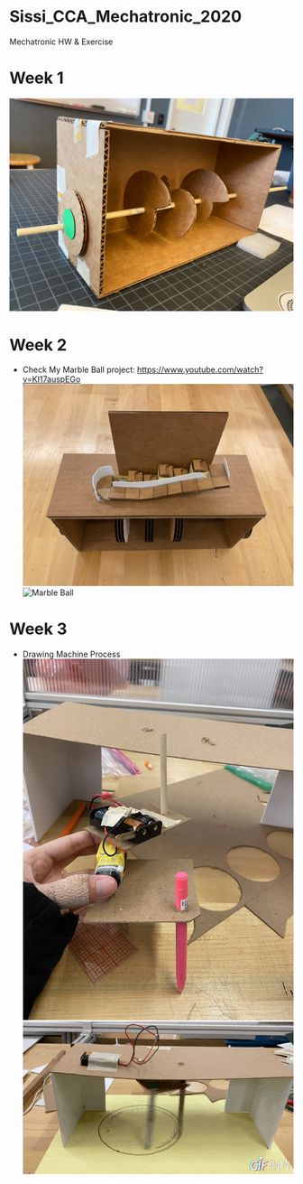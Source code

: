 # Sissi_CCA_Mechatronic_2020
Mechatronic HW &amp; Exercise

# Week 1
![Marble Ball Process](/image/Process01.png)

# Week 2
- Check My Marble Ball project: https://www.youtube.com/watch?v=KI17auspEGo
![Marble Ball](/image/MarbleBall1.png)
![Marble Ball](/image/MarbleBall2.png)

# Week 3
- Drawing Machine Process
![Marble Ball](/image/DrawingMachineProcess.jpg)
![Circle Machine](/image/DrawingMachine1.GIF)

